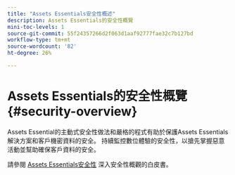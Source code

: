 ```yaml
---
title: "Assets Essentials安全性概述"
description: Assets Essentials的安全性概覽
mini-toc-levels: 1
source-git-commit: 55f24357266d2f063d1aaf92777fae32c7b127bd
workflow-type: tm+mt
source-wordcount: '82'
ht-degree: 26%

---
```


# Assets Essentials的安全性概覽 {#security-overview}

Assets Essential的主動式安全性做法和嚴格的程式有助於保護Assets Essentials解決方案和客戶機密資料的安全。 持續監控數位體驗的安全性，以搶先掌握惡意活動並幫助確保客戶資料的安全。

請參閱 [Assets Essentials安全性](https://www.adobe.com/content/dam/cc/en/trust-center/ungated/whitepapers/experience-cloud/adobe-experience-manager-assets-essentials-security-overview.pdf) 深入安全性概觀的白皮書。
